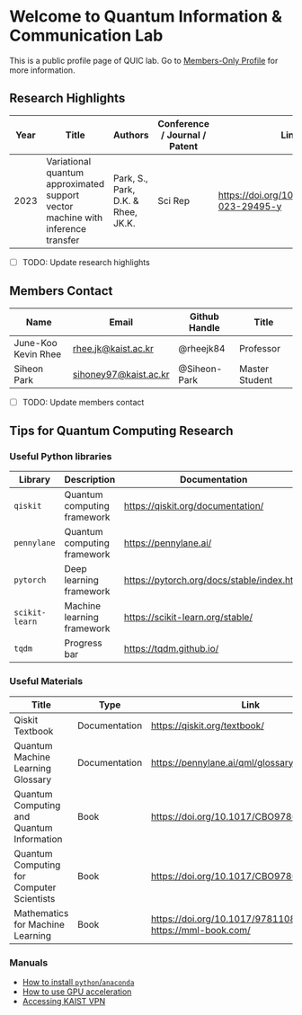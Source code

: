 # Welcome to Quantum Information & Communication Lab

This is a public profile page of QUIC lab. Go to [Members-Only Profile](https://github.com/kaist-quic) for more information.

## Research Highlights

| Year | Title | Authors | Conference / Journal / Patent | Link |
| --- | --- | --- | --- | --- |
|2023 | Variational quantum approximated support vector machine with inference transfer | Park, S., Park, D.K. & Rhee, JK.K. | Sci Rep | https://doi.org/10.1038/s41598-023-29495-y |

- [ ] TODO: Update research highlights

## Members Contact

| Name  | Email  | Github Handle  | Title  |
|--------- |--------- |------ | ----- |
|June-Koo Kevin Rhee| rhee.jk@kaist.ac.kr | @rheejk84 | Professor |
|Siheon Park    |sihoney97@kaist.ac.kr| @Siheon-Park | Master Student |

- [ ] TODO: Update members contact

## Tips for Quantum Computing Research

### Useful Python libraries

| Library  | Description   | Documentation  |
|--------- |--------- |------ |
|`qiskit`    | Quantum computing framework | <https://qiskit.org/documentation/> |
|`pennylane`    | Quantum computing framework | <https://pennylane.ai/> |
|`pytorch`    | Deep learning framework | <https://pytorch.org/docs/stable/index.html> |
|`scikit-learn`    | Machine learning framework | <https://scikit-learn.org/stable/> |
|`tqdm`    | Progress bar | <https://tqdm.github.io/> |

### Useful Materials

| Title  | Type   | Link  |
|--------- |--------- |------ |
| Qiskit Textbook | Documentation | <https://qiskit.org/textbook/> |
| Quantum Machine Learning Glossary | Documentation | <https://pennylane.ai/qml/glossary.html> |
| Quantum Computing and Quantum Information | Book | <https://doi.org/10.1017/CBO9780511976667> |
| Quantum Computing for Computer Scientists | Book | <https://doi.org/10.1017/CBO9780511813887>|
| Mathematics for Machine Learning | Book | <https://doi.org/10.1017/9781108679930> <br/> <https://mml-book.com/> |

### Manuals

- [How to install `python`/`anaconda`](Manuals/python.md)
- [How to use GPU acceleration](Manuals/gpu-acc.md)
- [Accessing KAIST VPN](https://rd.kaist.ac.kr/KAIST_VPN_User_Mannual_%5BENG%5D.pdf)
